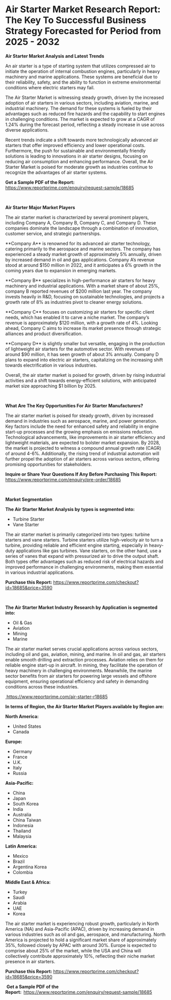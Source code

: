 <p><h1>Air Starter Market Research Report: The Key To Successful Business Strategy Forecasted for Period from 2025 - 2032</h1></p><p><strong>Air Starter Market Analysis and Latest Trends</strong></p>
<p><p>An air starter is a type of starting system that utilizes compressed air to initiate the operation of internal combustion engines, particularly in heavy machinery and marine applications. These systems are beneficial due to their reliability, safety, and the ability to function in extreme environmental conditions where electric starters may fail.</p><p>The Air Starter Market is witnessing steady growth, driven by the increased adoption of air starters in various sectors, including aviation, marine, and industrial machinery. The demand for these systems is fueled by their advantages such as reduced fire hazards and the capability to start engines in challenging conditions. The market is expected to grow at a CAGR of 1.24% during the forecast period, reflecting a steady increase in use across diverse applications.</p><p>Recent trends indicate a shift towards more technologically advanced air starters that offer improved efficiency and lower operational costs. Furthermore, the push for sustainable and environmentally friendly solutions is leading to innovations in air starter designs, focusing on reducing air consumption and enhancing performance. Overall, the Air Starter Market is poised for moderate growth as industries continue to recognize the advantages of air starter systems.</p></p>
<p><strong>Get a Sample PDF of the Report:&nbsp;</strong> <a href="https://www.reportprime.com/enquiry/request-sample/18685?utm_campaign=4521&utm_medium=2&utm_source=Github&utm_content=ia&utm_term=18052025&utm_id=air-starter">https://www.reportprime.com/enquiry/request-sample/18685</a></p>
<p>&nbsp;</p>
<p><strong>Air Starter Major Market Players</strong></p>
<p><p>The air starter market is characterized by several prominent players, including Company A, Company B, Company C, and Company D. These companies dominate the landscape through a combination of innovation, customer service, and strategic partnerships.</p><p>**Company A** is renowned for its advanced air starter technology, catering primarily to the aerospace and marine sectors. The company has experienced a steady market growth of approximately 5% annually, driven by increased demand in oil and gas applications. Company A’s revenue stood at around $150 million in 2022, and it anticipates a 6% growth in the coming years due to expansion in emerging markets.</p><p>**Company B** specializes in high-performance air starters for heavy machinery and industrial applications. With a market share of about 25%, company B reported revenues of $200 million last year. The company invests heavily in R&D, focusing on sustainable technologies, and projects a growth rate of 8% as industries pivot to cleaner energy solutions.</p><p>**Company C** focuses on customizing air starters for specific client needs, which has enabled it to carve a niche market. The company’s revenue is approximately $120 million, with a growth rate of 4%. Looking ahead, Company C aims to increase its market presence through strategic alliances and product diversification.</p><p>**Company D** is slightly smaller but versatile, engaging in the production of lightweight air starters for the automotive sector. With revenues of around $90 million, it has seen growth of about 3% annually. Company D plans to expand into electric air starters, capitalizing on the increasing shift towards electrification in various industries.</p><p>Overall, the air starter market is poised for growth, driven by rising industrial activities and a shift towards energy-efficient solutions, with anticipated market size approaching $1 billion by 2025.</p></p>
<p>&nbsp;</p>
<p><strong>What Are The Key Opportunities For Air Starter Manufacturers?</strong></p>
<p><p>The air starter market is poised for steady growth, driven by increased demand in industries such as aerospace, marine, and power generation. Key factors include the need for enhanced safety and reliability in engine start-up processes and the growing emphasis on emissions reduction. Technological advancements, like improvements in air starter efficiency and lightweight materials, are expected to bolster market expansion. By 2028, the market is projected to witness a compound annual growth rate (CAGR) of around 4-6%. Additionally, the rising trend of industrial automation will further propel the adoption of air starters across various sectors, offering promising opportunities for stakeholders.</p></p>
<p><strong>Inquire or Share Your Questions If Any Before Purchasing This Report:</strong> <a href="https://www.reportprime.com/enquiry/pre-order/18685?utm_campaign=4521&utm_medium=2&utm_source=Github&utm_content=ia&utm_term=18052025&utm_id=air-starter">https://www.reportprime.com/enquiry/pre-order/18685</a></p>
<p>&nbsp;</p>
<p><strong>Market Segmentation</strong></p>
<p><strong>The Air Starter Market Analysis by types is segmented into:</strong></p>
<p><ul><li>Turbine Starter</li><li>Vane Starter</li></ul></p>
<p><p>The air starter market is primarily categorized into two types: turbine starters and vane starters. Turbine starters utilize high-velocity air to turn a turbine, providing reliable and efficient engine starting, especially in heavy-duty applications like gas turbines. Vane starters, on the other hand, use a series of vanes that expand with pressurized air to drive the output shaft. Both types offer advantages such as reduced risk of electrical hazards and improved performance in challenging environments, making them essential in various industrial applications.</p></p>
<p><strong>Purchase this Report:&nbsp;</strong><a href="https://www.reportprime.com/checkout?id=18685&price=3590&utm_campaign=4521&utm_medium=2&utm_source=Github&utm_content=ia&utm_term=18052025&utm_id=air-starter">https://www.reportprime.com/checkout?id=18685&price=3590</a></p>
<p>&nbsp;</p>
<p><strong>The Air Starter Market Industry Research by Application is segmented into:</strong></p>
<p><ul><li>Oil & Gas</li><li>Aviation</li><li>Mining</li><li>Marine</li></ul></p>
<p><p>The air starter market serves crucial applications across various sectors, including oil and gas, aviation, mining, and marine. In oil and gas, air starters enable smooth drilling and extraction processes. Aviation relies on them for reliable engine start-up in aircraft. In mining, they facilitate the operation of heavy machinery in challenging environments. Meanwhile, the marine sector benefits from air starters for powering large vessels and offshore equipment, ensuring operational efficiency and safety in demanding conditions across these industries.</p></p>
<p><a href="https://www.reportprime.com/air-starter-r18685?utm_campaign=4521&utm_medium=2&utm_source=Github&utm_content=ia&utm_term=18052025&utm_id=air-starter">&nbsp;https://www.reportprime.com/air-starter-r18685</a></p>
<p><strong>In terms of Region, the Air Starter Market Players available by Region are:</strong></p>
<p>
    <p> <strong> North America: </strong>
        <ul>
            <li>United States</li>
            <li>Canada</li>
        </ul>
        </p> 
    <p> <strong> Europe: </strong>
        <ul>
            <li>Germany</li>
            <li>France</li>
            <li>U.K.</li>
            <li>Italy</li>
            <li>Russia</li>
        </ul>
        </p> 
    <p> <strong> Asia-Pacific: </strong>
        <ul>
            <li>China</li>
            <li>Japan</li>
            <li>South Korea</li>
            <li>India</li>
            <li>Australia</li>
            <li>China Taiwan</li>
            <li>Indonesia</li>
            <li>Thailand</li>
            <li>Malaysia</li>
        </ul>
        </p> 
    <p> <strong> Latin America: </strong>
        <ul>
            <li>Mexico</li>
            <li>Brazil</li>
            <li>Argentina Korea</li>
            <li>Colombia</li>
        </ul>
        </p> 
    <p> <strong> Middle East & Africa: </strong>
        <ul>
            <li>Turkey</li>
            <li>Saudi</li>
            <li>Arabia</li>
            <li>UAE</li>
            <li>Korea</li>
        </ul>
    </p>
    </p>
<p><p>The air starter market is experiencing robust growth, particularly in North America (NA) and Asia-Pacific (APAC), driven by increasing demand in various industries such as oil and gas, aerospace, and manufacturing. North America is projected to hold a significant market share of approximately 35%, followed closely by APAC with around 30%. Europe is expected to comprise about 25% of the market, while the USA and China will collectively contribute approximately 10%, reflecting their niche market presence in air starters.</p></p>
<p><strong>Purchase this Report: </strong><a href="https://www.reportprime.com/checkout?id=18685&price=3590&utm_campaign=4521&utm_medium=2&utm_source=Github&utm_content=ia&utm_term=18052025&utm_id=air-starter">https://www.reportprime.com/checkout?id=18685&price=3590</a></p>
<p>&nbsp;<strong>Get a Sample PDF of the Report:&nbsp;&nbsp;</strong><a href="https://www.reportprime.com/enquiry/request-sample/18685?utm_campaign=4521&utm_medium=2&utm_source=Github&utm_content=ia&utm_term=18052025&utm_id=air-starter">https://www.reportprime.com/enquiry/request-sample/18685</a></p>
<p><strong></strong></p>
<p><p></p><p></p><p></p></p>
